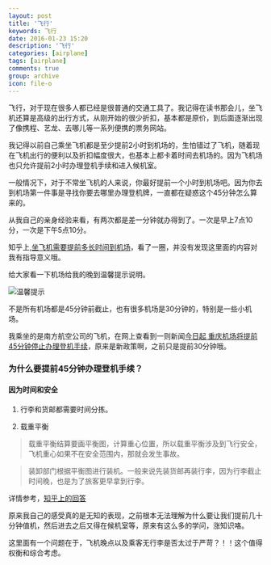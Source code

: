```yaml
---
layout: post
title: '飞行'
keywords: 飞行
date: 2016-01-23 15:20
description: '飞行'
categories: [airplane]
tags: [airplane]
comments: true
group: archive
icon: file-o
---
```


飞行，对于现在很多人都已经是很普通的交通工具了。我记得在读书那会儿，坐飞机还算是高级的出行方式，从刚开始的很少折扣，基本都是原价，到后面逐渐出现了像携程、艺龙、去哪儿等一系列便携的票务网站。

<!-- more -->

我记得以前自己乘坐飞机都是至少提前2小时到机场的，生怕错过了飞机，随着现在飞机出行的便利以及折扣幅度很大，也基本上都卡着时间去机场的。因为飞机场也只允许提前2小时办理登机手续和进入候机室。

一般情况下，对于不常坐飞机的人来说，你最好提前一个小时到机场吧。因为你去到机场第一件事是寻找你要去哪里办理登机牌，一直都在疑惑这个45分钟怎么算来的。

从我自己的亲身经验来看，有两次都是差一分钟就办得到了。一次是早上7点10分，一次是下午5点10分。

知乎上,[坐飞机需要提前多长时间到机场](https://www.zhihu.com/question/21111109)，看了一圈，并没有发现这里面的内容对我有指导意义哦。

给大家看一下机场给我的晚到温馨提示说明。

![温馨提示](http://mmbiz.qpic.cn/mmbiz/2jnWxKdgFbibSh463y96dFwGTwk4Z2vlUDtMtOI0mYDtb9hh2YNkJkhNU0XGO2xIydjyBM6u4YB3zELxLjHibPsw/640?wx_fmt=jpeg&tp=webp&wxfrom=5&wx_lazy=1)

不是所有机场都是45分钟前截止，也有很多机场是30分钟的，特别是一些小机场。

我乘坐的是南方航空公司的飞机，在网上查看到一则新闻[今日起 重庆机场将提前45分钟停止办理登机手续](http://cq.cqnews.net/html/2016-01/01/content_36116347.htm)，原来是新政策啊，之前只是提前30分钟哦。

### 为什么要提前45分钟办理登机手续？ ###

#### 因为时间和安全 ####

1. 行李和货邮都需要时间分拣。

2. 载重平衡

>载重平衡结算要画平衡图，计算重心位置，所以载重平衡涉及到飞行安全，飞机重心如果不在安全范围内，那就会发生事故。

>装卸部门根据平衡图进行装机。一般来说先装货邮再装行李，因为行李截止时间晚，也是为了旅客更早拿到行李。

详情参考，[知乎上的回答](https://www.zhihu.com/question/24340620/answer/27517272)

原来我自己的感受真的是无知的表现，之前根本无法理解为什么要让我们提前几十分钟值机，然后进去之后又得在候机室等，原来有这么多的学问，涨知识咯。

这里面有一个问题在于，飞机晚点以及乘客无行李是否太过于严苛？！！这个值得权衡和综合考虑。